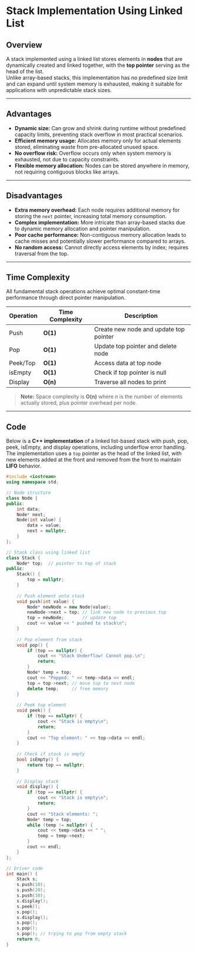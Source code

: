 # Stack Implementation Using Linked List

## Overview
A stack implemented using a linked list stores elements in **nodes** that are dynamically created and linked together, with the **top pointer** serving as the head of the list.  
Unlike array-based stacks, this implementation has no predefined size limit and can expand until system memory is exhausted, making it suitable for applications with unpredictable stack sizes.

---

## Advantages
- **Dynamic size:** Can grow and shrink during runtime without predefined capacity limits, preventing stack overflow in most practical scenarios.  
- **Efficient memory usage:** Allocates memory only for actual elements stored, eliminating waste from pre-allocated unused space.  
- **No overflow risk:** Overflow occurs only when system memory is exhausted, not due to capacity constraints.  
- **Flexible memory allocation:** Nodes can be stored anywhere in memory, not requiring contiguous blocks like arrays.  

---

## Disadvantages
- **Extra memory overhead:** Each node requires additional memory for storing the `next` pointer, increasing total memory consumption.  
- **Complex implementation:** More intricate than array-based stacks due to dynamic memory allocation and pointer manipulation.  
- **Poor cache performance:** Non-contiguous memory allocation leads to cache misses and potentially slower performance compared to arrays.  
- **No random access:** Cannot directly access elements by index; requires traversal from the top.  
---

## Time Complexity
All fundamental stack operations achieve optimal constant-time performance through direct pointer manipulation.

| Operation | Time Complexity | Description |
|-----------|-----------------|-------------|
| Push      | **O(1)**        | Create new node and update top pointer |
| Pop       | **O(1)**        | Update top pointer and delete node |
| Peek/Top  | **O(1)**        | Access data at top node |
| isEmpty   | **O(1)**        | Check if top pointer is null |
| Display   | **O(n)**        | Traverse all nodes to print |

> **Note:** Space complexity is **O(n)** where *n* is the number of elements actually stored, plus pointer overhead per node.

---

## Code

Below is a **C++ implementation** of a linked list-based stack with push, pop, peek, isEmpty, and display operations, including underflow error handling.  
The implementation uses a `top` pointer as the head of the linked list, with new elements added at the front and removed from the front to maintain **LIFO** behavior.

```cpp
#include <iostream>
using namespace std;

// Node structure
class Node {
public:
    int data;
    Node* next;
    Node(int value) {
        data = value;
        next = nullptr;
    }
};

// Stack class using linked list
class Stack {
    Node* top;  // pointer to top of stack
public:
    Stack() {
        top = nullptr;
    }
    
    // Push element onto stack
    void push(int value) {
        Node* newNode = new Node(value);
        newNode->next = top; // link new node to previous top
        top = newNode;       // update top
        cout << value << " pushed to stack\n";
    }
    
    // Pop element from stack
    void pop() {
        if (top == nullptr) {
            cout << "Stack Underflow! Cannot pop.\n";
            return;
        }
        Node* temp = top;
        cout << "Popped: " << temp->data << endl;
        top = top->next; // move top to next node
        delete temp;     // free memory
    }
    
    // Peek top element
    void peek() {
        if (top == nullptr) {
            cout << "Stack is empty\n";
            return;
        }
        cout << "Top element: " << top->data << endl;
    }
    
    // Check if stack is empty
    bool isEmpty() {
        return top == nullptr;
    }
    
    // Display stack
    void display() {
        if (top == nullptr) {
            cout << "Stack is empty\n";
            return;
        }
        cout << "Stack elements: ";
        Node* temp = top;
        while (temp != nullptr) {
            cout << temp->data << " ";
            temp = temp->next;
        }
        cout << endl;
    }
};

// Driver code
int main() {
    Stack s;
    s.push(10);
    s.push(20);
    s.push(30);
    s.display();
    s.peek();
    s.pop();
    s.display();
    s.pop();
    s.pop();
    s.pop(); // trying to pop from empty stack
    return 0;
}
